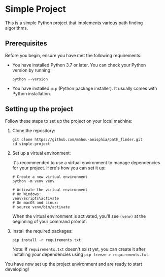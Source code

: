 # Simple Project

This is a simple Python project that implements various path finding algorithms.

## Prerequisites

Before you begin, ensure you have met the following requirements:

- You have installed Python 3.7 or later. You can check your Python version by running:
  ```
  python --version
  ```
- You have installed `pip` (Python package installer). It usually comes with Python installation.

## Setting up the project

Follow these steps to set up the project on your local machine:

1. Clone the repository:

   ```
   git clone https://github.com/mahou-anisphia/path_finder.git
   cd simple-project
   ```

2. Set up a virtual environment:

   It's recommended to use a virtual environment to manage dependencies for your project. Here's how you can set it up:

   ```
   # Create a new virtual environment
   python -m venv venv

   # Activate the virtual environment
   # On Windows:
   venv\Scripts\activate
   # On macOS and Linux:
   # source venv/bin/activate
   ```

   When the virtual environment is activated, you'll see `(venv)` at the beginning of your command prompt.

3. Install the required packages:

   ```
   pip install -r requirements.txt
   ```

   Note: If `requirements.txt` doesn't exist yet, you can create it after installing your dependencies using `pip freeze > requirements.txt`.

You have now set up the project environment and are ready to start developing!
